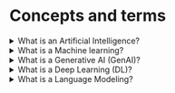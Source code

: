 # Concepts and terms

<details>
  <summary>What is an Artificial Intelligence?</summary>

AI is a science that helps computers and machines act “smart,” think like humans, and complete tasks on their own. Its main goal is to create systems that understand the world, adapt to changes, and interact well with people. AI aims to boost our abilities, increase efficiency, and transform our lives by learning, reasoning, solving problems, and making decisions.

</details>

<details>
  <summary>What is a Machine learning?</summary>

AI focuses on giving computers human-like abilities, while ML trains them to do these tasks. Unlike traditional programming, ML doesn't use explicit logic coding. Instead of manually setting search engine rules, computer models now learn user preferences and provide personalized content for each person.

</details>

<details>
  <summary>What is a Generative AI (GenAI)?</summary>

**Generative AI** is a branch of artificial intelligence that utilizes Machine Learning (ML), specifically deep learning techniques implemented through powerful neural networks, to anylyze massive datasets, and identify patterns. NLP helps it underatnd textual data. Byleveraging these patterns, GenAI can then produce entirely new and original content, like realistic images, music, text video, or other creative formats.

</details>

<details>
  <summary>What is a Deep Learning (DL)?</summary>

**Deep Learning** is a subset of ML that users multi-layered artificail neural networks to deliver state-of-the-art accuracy in object detection, speech recognition, and language translation tasks. DL systems process and analyze various data, such as images, sound, and text, in a way similar to the human brain.

</details>

<details>
  <summary>What is a Language Modeling?</summary>

Language modeling is fundamental to LLMs and involves predicting the next word (token) given the context of the preceding words, using mathematical calculations and probability. With its self-attention mechanism, the transformer architecture enables LLMs to effectively learn and generate language by capturing dependencies and patterns within the input data.

</details>
